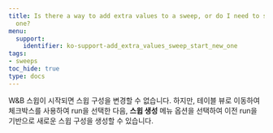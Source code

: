 ```yaml
---
title: Is there a way to add extra values to a sweep, or do I need to start a new
  one?
menu:
  support:
    identifier: ko-support-add_extra_values_sweep_start_new_one
tags:
- sweeps
toc_hide: true
type: docs
---
```


W&B 스윕이 시작되면 스윕 구성을 변경할 수 없습니다. 하지만, 테이블 뷰로 이동하여 체크박스를 사용하여 run을 선택한 다음, **스윕 생성** 메뉴 옵션을 선택하여 이전 run을 기반으로 새로운 스윕 구성을 생성할 수 있습니다.
